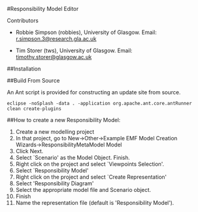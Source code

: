 #Responsibility Model Editor

Contributors

 * Robbie Simpson (robbies),
   University of Glasgow.
   Email: r.simpson.3@research.gla.ac.uk
   
 * Tim Storer (tws),
   University of Glasgow.
   Email: timothy.storer@glasgow.ac.uk

##Installation

##Build From Source

An Ant script is provided for constructing an update site from source. 


    eclipse -noSplash -data . -application org.apache.ant.core.antRunner clean create-plugins


##How to create a new Responsibility Model:

 1. Create a new modelling project
 2. In that project, go to New->Other->Example EMF Model Creation Wizards->ResponsibilityMetaModel 
Model
 3. Click Next.
 4. Select `Scenario' as the Model Object. Finish.
 5. Right click on the project and select `Viewpoints Selection'.
 6. Select `Responsibility Model'
 7. Right click on the project and select `Create Representation'
 8. Select 'Responsibility Diagram'
 9. Select the appropriate model file and Scenario object.
 10. Finish
 11. Name the representation file (default is 'Responsibility Model').


